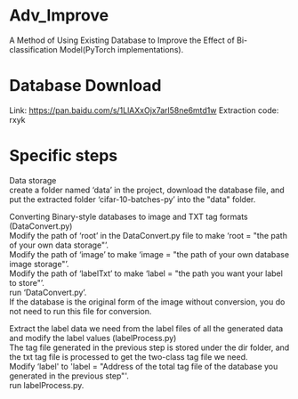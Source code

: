 # Adv_Improve
A Method of Using Existing Database to Improve the Effect of Bi-classification Model(PyTorch implementations).  
# Database Download
Link: https://pan.baidu.com/s/1LlAXxOjx7arl58ne6mtd1w   Extraction code: rxyk 
# Specific steps
Data storage  
create a folder named ‘data’ in the project, download the database file, and put the extracted folder ‘cifar-10-batches-py’ into the "data" folder.  

Converting Binary-style databases to image and TXT tag formats (DataConvert.py)  
Modify the path of ‘root’ in the DataConvert.py file to make ‘root = "the path of your own data storage"’.  
Modify the path of ‘image’ to make ‘image = "the path of your own database image storage"’.  
Modify the path of ‘labelTxt’ to make ‘label = "the path you want your label to store"’.  
run ‘DataConvert.py’.  
If the database is the original form of the image without conversion, you do not need to run this file for conversion.  

Extract the label data we need from the label files of all the generated data and modify the label values (labelProcess.py)  
The tag file generated in the previous step is stored under the dir folder, and the txt tag file is processed to get the two-class tag file we need.  
Modify ‘label' to 'label = "Address of the total tag file of the database you generated in the previous step"'.  
run labelProcess.py.  

